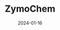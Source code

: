 ---  
layout: startup_page  
title: "ZymoChem"  
id: "zymochem.com"  
permalink: "/zymochemzymochem.com01162024/"  
website: "https://www.zymochem.com"  
funding_round: "Series A"  
funding_amount: "$21M"  
investors: "Breakout Ventures, lululemon athletica, inc., Toyota Ventures, GS Futures, KdT Ventures, Cavallo Ventures"  
about: "ZymoChem creates a carbon-efficient bio-manufacturing platform for producing sustainable, high-performance materials from renewable feedstocks. Their patented technology minimizes CO2 emissions during production, offering a cost-effective alternative to traditional fossil fuel-based materials. This approach addresses the climate crisis by rethinking how everyday products are manufactured."  
markets: "Biotechnology, Materials Science, Sustainability"  
hq: "San Leandro, California, United States"  
founded_year: "2013"  
linkedin: "https://www.linkedin.com/company/zymochem"  
twitter: "https://twitter.com/zymochem"  
instagram: ""  
facebook: ""  
crunchbase: "https://www.crunchbase.com/organization/zymochem"  
pitchbook: "https://pitchbook.com/profiles/company/115308-37"  

date_display: "16-Jan-2024"  
date: "2024-01-16"

# SEO Optimization  
meta_title: "ZymoChem - Series A Funding ($21M)"  
meta_description: "ZymoChem, ZymoChem creates a carbon-efficient bio-manufacturing platform for producing sustainable, high-performance materials from renewable feedstocks. Their ..."  
meta_keywords: "ZymoChem, Biotechnology, Materials Science, Sustainability, Series A funding"  
canonical_url: "https://startup.projectstartups.com/zymochemzymochem.com01162024/"  
---